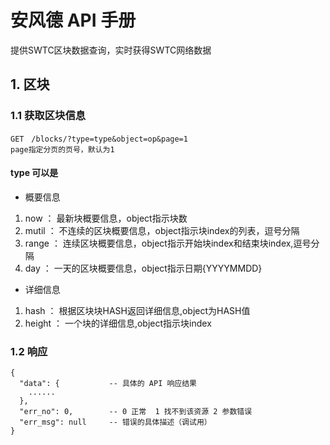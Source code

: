 # 安风德 API 手册

提供SWTC区块数据查询，实时获得SWTC网络数据


## 1. 区块

### 1.1  获取区块信息

    GET　/blocks/?type=type&object=op&page=1
    page指定分页的页号，默认为1

#### type 可以是

- 概要信息
 1. now ： 最新块概要信息，object指示块数
 1. mutil ： 不连续的区块概要信息，object指示块index的列表，逗号分隔
 1. range ： 连续区块概要信息，object指示开始块index和结束块index,逗号分隔
 1. day ： 一天的区块概要信息，object指示日期{YYYYMMDD}
- 详细信息
 1. hash ： 根据区块块HASH返回详细信息,object为HASH值
 1. height ： 一个块的详细信息,object指示块index

### 1.2 响应

    {
      "data": {           -- 具体的 API 响应结果
        ......
      },
      "err_no": 0,        -- 0 正常  1 找不到该资源 2 参数错误
      "err_msg": null     -- 错误的具体描述（调试用）
    }

